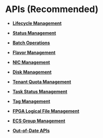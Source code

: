 # APIs \(Recommended\)<a name="EN-US_TOPIC_0124385011"></a>

-   **[Lifecycle Management](lifecycle-management.md)**  

-   **[Status Management](status-management.md)**  

-   **[Batch Operations](batch-operations.md)**  

-   **[Flavor Management](flavor-management.md)**  

-   **[NIC Management](nic-management.md)**  

-   **[Disk Management](disk-management.md)**  

-   **[Tenant Quota Management](tenant-quota-management.md)**  

-   **[Task Status Management](task-status-management.md)**  

-   **[Tag Management](tag-management.md)**  

-   **[FPGA Logical File Management](fpga-logical-file-management.md)**  

-   **[ECS Group Management](ecs-group-management.md)**  

-   **[Out-of-Date APIs](out-of-date-apis.md)**  


